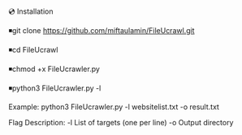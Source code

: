 💿 Installation

◾git clone https://github.com/miftaulamin/FileUcrawl.git

◾cd FileUcrawl

◾chmod +x FileUcrawler.py

◾python3 FileUcrawler.py -l <website list>

Example:  python3 FileUcrawler.py -l websitelist.txt -o result.txt

Flag	Description:
-l   List of targets (one per line)
-o   Output directory

